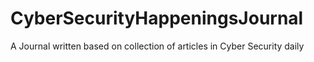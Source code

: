 # CyberSecurityHappeningsJournal
A Journal written based on collection of articles in Cyber Security daily 
